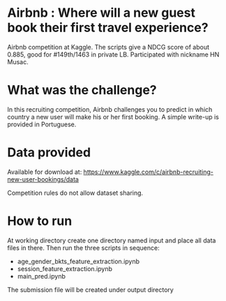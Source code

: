 # Airbnb : Where will a new guest book their first travel experience?
Airbnb competition at Kaggle. The scripts give a NDCG score of about 0.885, good for #149th/1463 in private LB.
Participated with nickname HN Musac.

# What was the challenge?
In this recruiting competition, Airbnb challenges you to predict in which country a new user will make his or her first booking. 
A simple write-up is provided in Portuguese.

# Data provided
Available for download at:
https://www.kaggle.com/c/airbnb-recruiting-new-user-bookings/data

Competition rules do not allow dataset sharing.

# How to run
At working directory create one directory named input and place all data files in there. 
Then run the three scripts in sequence:
* age_gender_bkts_feature_extraction.ipynb
* session_feature_extraction.ipynb
* main_pred.ipynb

The submission file will be created under output directory



